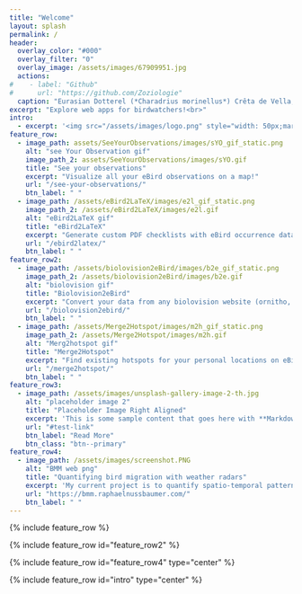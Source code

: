 ```yaml
---
title: "Welcome"
layout: splash
permalink: /
header:
  overlay_color: "#000"
  overlay_filter: "0"
  overlay_image: /assets/images/67909951.jpg
  actions:
#    - label: "Github"
#      url: "https://github.com/Zoziologie"
  caption: "Eurasian Dotterel (*Charadrius morinellus*) Crêta de Vella, CH (03.09.2017)"
excerpt: "Explore web apps for birdwatchers!<br>"
intro: 
  - excerpt: '<img src="/assets/images/logo.png" style="width: 50px;margin-right: 10px;">** Wonder why the website has such a strange name?** <br> *Zoziologie* goes back to my childhood, when my brother made fun of my passion for birds ("oiseaux" in French) by calling it "zozio". As I grew older and pursued scientific studies, I tried to combine my passion with birds (zozio) with my scientific background (logos), that gave birth to a new discpline: zoziologie!<img src="/assets/images/logo.png" style="width: 50px;margin-left: 10px;"> '
feature_row:
  - image_path: assets/SeeYourObservations/images/sYO_gif_static.png
    alt: "see Your Observation gif"
    image_path_2: assets/SeeYourObservations/images/sYO.gif
    title: "See your observations"
    excerpt: "Visualize all your eBird observations on a map!"
    url: "/see-your-observations/"
    btn_label: " " 
  - image_path: /assets/eBird2LaTeX/images/e2l_gif_static.png
    image_path_2: /assets/eBird2LaTeX/images/e2l.gif
    alt: "eBird2LaTeX gif"
    title: "eBird2LaTeX"
    excerpt: "Generate custom PDF checklists with eBird occurrence data."
    url: "/ebird2latex/"
    btn_label: " " 
feature_row2:
  - image_path: /assets/biolovision2eBird/images/b2e_gif_static.png
    image_path_2: /assets/biolovision2eBird/images/b2e.gif
    alt: "biolovision gif"
    title: "Biolovision2eBird"
    excerpt: "Convert your data from any biolovision website (ornitho, faune-...) to eBird."
    url: "/biolovision2ebird/"
    btn_label: " " 
  - image_path: /assets/Merge2Hotspot/images/m2h_gif_static.png
    image_path_2: /assets/Merge2Hotspot/images/m2h.gif
    alt: "Merg2hotspot gif"
    title: "Merge2Hotspot"
    excerpt: "Find existing hotspots for your personal locations on eBird."
    url: "/merge2hotspot/"
    btn_label: " " 
feature_row3:
  - image_path: /assets/images/unsplash-gallery-image-2-th.jpg
    alt: "placeholder image 2"
    title: "Placeholder Image Right Aligned"
    excerpt: 'This is some sample content that goes here with **Markdown** formatting. Right aligned with `type="right"`'
    url: "#test-link"
    btn_label: "Read More"
    btn_class: "btn--primary"
feature_row4:
  - image_path: /assets/images/screenshot.PNG
    alt: "BMM web png"
    title: "Quantifying bird migration with weather radars"
    excerpt: 'My current project is to quantify spatio-temporal patterns of bird migration using weather radar data.'
    url: "https://bmm.raphaelnussbaumer.com/"
    btn_label: " " 
---
```




{% include feature_row %}

{% include feature_row id="feature_row2" %}

{% include feature_row id="feature_row4" type="center" %}

{% include feature_row id="intro" type="center" %}
